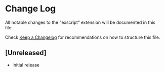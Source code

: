 # Change Log

All notable changes to the "exscript" extension will be documented in this file.

Check [Keep a Changelog](http://keepachangelog.com/) for recommendations on how to structure this file.

## [Unreleased]

- Initial release
